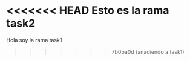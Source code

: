 <<<<<<< HEAD
Esto es la rama task2
=======
Hola soy la rama task1
>>>>>>> 7b0ba0d (anadiendo a task1)
